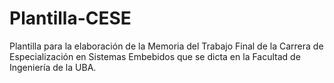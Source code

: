 # Plantilla-CESE

Plantilla para la elaboración de la Memoria del Trabajo Final de la Carrera de Especialización en Sistemas Embebidos que se dicta en la Facultad de Ingeniería de la UBA.
